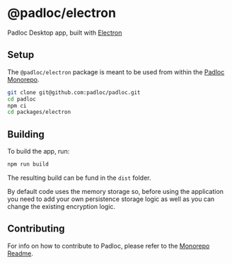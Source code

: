 # @padloc/electron

Padloc Desktop app, built with [Electron](https://www.electronjs.org/)

## Setup

The `@padloc/electron` package is meant to be used from within the
[Padloc Monorepo](../../README.md).

```sh
git clone git@github.com:padloc/padloc.git
cd padloc
npm ci
cd packages/electron
```

## Building

To build the app, run:

```sh
npm run build
```

The resulting build can be fund in the `dist` folder.

By default code uses the memory storage so, before using the application you
need to add your own persistence storage logic as well as you can change the
existing encryption logic.

## Contributing

For info on how to contribute to Padloc, please refer to the
[Monorepo Readme](../../README.md#contributing).

